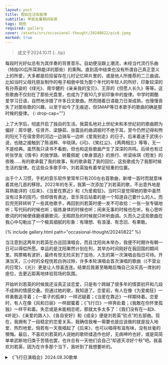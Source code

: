 ```yaml
---
layout: post
title: 假如生活有旋律
subtitle: 甲辰处暑期间有感
tags: 随想
required: gallery
cover: /assets/src/occasional-thought/20240822/pic6.jpeg
marked: true
---
```


> 成文于2024.10.11
{: .tip}

每段时光好似总有为其伴奏的背景音乐。自幼便没跟上潮流，未经当代流行乐曲（特指00后所耳熟能详的那些）的熏陶。直到高中结束也没有所谓自己真正意义上的所爱，大多都是捡拾留存在儿时记忆碎片里的，或是他人所推荐的二三曲调。比如当时父母托朋友制作的电子相册中皆为那个年代的年轻人的所好，印象较深的有孙燕姿的《绿光》、周华健的《亲亲我的宝贝》、王菲的《但愿人长久》等等。这些歌曲不仅刻在了那些光盘里，也成为了我10几岁前印象中的旋律。中学时期酷爱学习日语，自然地涉猎了许多日文歌曲。然而随着日语能力日渐成熟，也慢慢丧失了对那些歌的兴趣，以至于如今了无痕迹，但SMAP等日本歌手的歌曲的确是那时候的旋律。
{: drop-cap=""}

上了大学后，彻底开启了独自的生活。我莫名地对上世纪末和本世纪初的歌曲颇为偏好：周华健、任贤齐、梁静茹、张震岳的曲调彼时不绝于耳。至今仍然记得和煦的阳光下在宿舍旁的河边一边骑车一边听《爱我别走》的日子。后来着迷于武侠小说，也随之接触到了陈淑桦、辛晓琪。《问》、《笑红尘》、《两两相忘》等等，无一不是经典。虽然我只读书不看剧，但也和这些歌曲产生了深深的共鸣。后续也有过听张学友《情书》的放学路、听戴佩妮《单身潜逃》的旅行、听梁咏琪《短发》的夜晚……有的歌承载了我的故事，有的歌承载了我的回忆，这些歌成为了我那时候生活的旋律。在这些众多歌手中，刘若英独有着举足轻重的位置。

出于个人习惯，手机的音乐软件里常年只有200左右首歌曲，新增一首时而就意味着其他几首的移除。2022年的冬天，我第一次添加了刘若英的歌，不出意外地是耳熟能详的《后来》、《当爱在靠近》和《为爱痴狂》。当时只是觉得她的歌中虽然没有过多的技巧，但却很有表达，音乐背后站着的是一个知道自己要什么的人。而后兜兜转转听了一些其他歌手，再回到刘若英时便一发不可收拾：一张一张专辑地听；写代码的时候也听；锻炼身体的时候也听；闲来无事的时候也在听。有心思听歌词的时候便琢磨琢磨歌词，无暇顾及的时候就只听听曲调。久而久之这些歌曲在我心中勾勒出了一个极其细腻的形象：有理想、有浪漫、有念旧、有果敢。

{% include gallery.html path="occasional-thought/20240822" %}

当注意到这两年刘若英在办巡回演唱会，而且沈阳尚未举办，我便不时期许有朝一日可以得偿所愿。幸运的是沈阳果然计划在列，其举办时间刚好在我回国的期间里。购票略有波折，最终有惊无险买到了加场，人生的第一次演唱会指日可待。开演当天，三小时的全程恍若白驹过隙，许多本轮演唱会首次演唱的歌曲（《不营业的日常》、《光》）更是让人惊喜连连。结束后我甚至略略后悔自己没买高一席别的座位，去更近距离地体验现场的氛围。

开始听刘若英的时候我还没真正谈恋爱，只是有个跨越了很多年的情窦初开和几段不成熟的情感交叠。但通过她的歌，我知道了。恋爱前，有人在像《为爱痴狂》一样勇敢追寻着；《一辈子的孤单》一样迟疑着；《当爱在靠近》一样期待着。恋爱时，有人在像《风和日丽》一样甜蜜着；《飞行日》一样奔赴着；《我敢在你怀里孤独》一样平和着。失恋或是未能相恋呢，那就太多太多了：《我们没有在一起》、《听说》、《亲爱的路人》、《各自安好》和《成全》便是刘若英“钦点”的五部曲。现在，我拥有了一段稳定的恋爱关系，我确信我唯一需要也是应该做的就是投入地爱、热烈地爱。倘若有一天我唱起了《后来》，也可以唱得有滋有味，没有丝毫的懊悔。最后，不喜欢刘若英的人说她的歌矫揉造作也好，无病呻吟也好，或是简简单单武断地归类于苦情也罢，也许总有一天他们会自己“却道天凉好个秋”吧。我喜欢刘若英，因为在许多那个当下，我听到了我想要听的。

<details>
    <summary role="button" class="outline">《飞行日演唱会》2024.08.30歌单</summary>
    <ol>
        <li>寻找
            <ol>
                <li>彼得潘</li>
                <li>为爱痴狂</li>
                <li>有没有爱我都不会慌</li>
                <li>说话</li>
                <li>一辈子的孤单</li>
                <li>当爱在靠近</li>
                <li>原来你也在这里</li>
            </ol>
        </li>
        <li>成长
            <ol>
                <li>遗忘的都回来了</li>
                <li>知道不知道</li>
                <li>点亮橘子树</li>
                <li>不营业的日常</li>
                <li>后来的我们</li>
                <li>她来听我的演唱会</li>
                <li>我要你好好的</li>
                <li>飞行日</li>
            </ol>
        </li>
        <li>勇敢
            <ol>
                <li>我们没有在一起</li>
                <li>听说</li>
                <li>亲爱的路人</li>
                <li>各自安好</li>
                <li>成全</li>
                <li>所有相爱的人啊</li>
            </ol>
        </li>
        <li>陪伴
            <ol>
                <li>继续</li>
                <li>黄金年代</li>
                <li>很爱很爱你</li>
                <li>快乐天堂</li>
                <li>光</li>
                <li>漂洋过海来看你</li>
                <li>浪人情歌</li>
                <li>后来</li>
            </ol>
        </li>
    </ol>
</details>
